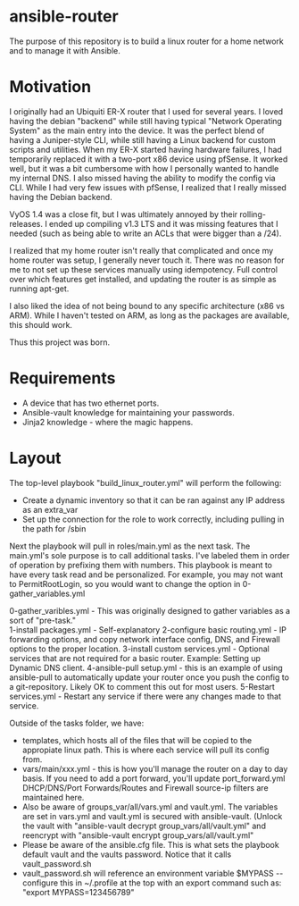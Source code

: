 # ansible-router
The purpose of this repository is to build a linux router for a home network and to manage it with Ansible.

# Motivation
I originally had an Ubiquiti ER-X router that I used for several years.  I loved having the debian "backend" while still having typical "Network Operating System" as the main entry into the device.  It was the perfect blend of having a Juniper-style CLI, while still having a Linux backend for custom scripts and utilities.  When my ER-X started having hardware failures, I had temporarily replaced it with a two-port x86 device using pfSense.  It worked well, but it was a bit cumbersome with how I personally wanted to handle my internal DNS. I also missed having the ability to modify the config via CLI.  While I had very few issues with pfSense, I realized that I really missed having the Debian backend.  

VyOS 1.4 was a close fit, but I was ultimately annoyed by their rolling-releases. I ended up compiling v1.3 LTS and it was missing features that I needed (such as being able to write an ACLs that were bigger than a /24).  

I realized that my home router isn't really that complicated and once my home router was setup, I generally never touch it.  There was no reason for me to not set up these services manually using idempotency. Full control over which features get installed, and updating the router is as simple as running apt-get.  

I also liked the idea of not being bound to any specific architecture (x86 vs ARM).  While I haven't tested on ARM, as long as the packages are available, this should work.

Thus this project was born.  

# Requirements
- A device that has two ethernet ports.
- Ansible-vault knowledge for maintaining your passwords.
- Jinja2 knowledge - where the magic happens.

# Layout

The top-level playbook "build_linux_router.yml" will perform the following:
  - Create a dynamic inventory so that it can be ran against any IP address as an extra_var
  - Set up the connection for the role to work correctly, including pulling in the path for /sbin

Next the playbook will pull in roles/main.yml as the next task.  The main.yml's sole purpose is to call additional tasks.  I've labeled them in order of operation by prefixing them with numbers.  This playbook is meant to have every task read and be personalized.  For example, you may not want to PermitRootLogin, so you would want to change the option in 0-gather_variables.yml

0-gather_varibles.yml - This was originally designed to gather variables as a sort of "pre-task."  
1-install packages.yml - Self-explanatory
2-configure basic routing.yml - IP forwarding options, and copy network interface config, DNS, and Firewall options to the proper location.
3-install custom services.yml - Optional services that are not required for a basic router.  Example: Setting up Dynamic DNS client.
4-ansible-pull setup.yml - this is an example of using ansible-pull to automatically update your router once you push the config to a git-repository.  Likely OK to comment this out for most users.
5-Restart services.yml - Restart any service if there were any changes made to that service.

Outside of the tasks folder, we have:
- templates, which hosts all of the files that will be copied to the appropiate linux path.  This is where each service will pull its config from.
- vars/main/xxx.yml - this is how you'll manage the router on a day to day basis.  If you need to add a port forward, you'll update port_forward.yml  DHCP/DNS/Port Forwards/Routes and Firewall source-ip filters are maintained here.
- Also be aware of groups_var/all/vars.yml and vault.yml.  The variables are set in vars.yml and vault.yml is secured with ansible-vault. (Unlock the vault with "ansible-vault decrypt group_vars/all/vault.yml" and reencrypt with "ansible-vault encrypt group_vars/all/vault.yml"
- Please be aware of the ansible.cfg file.  This is what sets the playbook default vault and the vaults password.  Notice that it calls vault_password.sh
- vault_password.sh will reference an environment variable $MYPASS -- configure this in ~/.profile at the top with an export command such as: "export MYPASS=123456789"


  
  



